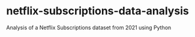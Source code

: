 # netflix-subscriptions-data-analysis
Analysis of a Netflix Subscriptions dataset from 2021 using Python
